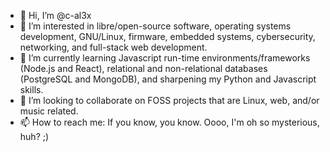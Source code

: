- 👋 Hi, I’m @c-al3x
- 👀 I’m interested in libre/open-source software, operating systems development, GNU/Linux, firmware, embedded systems, cybersecurity, networking, and full-stack web development.
- 🌱 I’m currently learning Javascript run-time environments/frameworks (Node.js and React), relational and non-relational databases (PostgreSQL and MongoDB), and sharpening my Python and Javascript skills.  
- 💞️ I’m looking to collaborate on FOSS projects that are Linux, web, and/or music related.
- 📫 How to reach me: If you know, you know. Oooo, I'm oh so mysterious, huh? ;)

<!---
c-al3x/c-al3x is a ✨ special ✨ repository because its `README.md` (this file) appears on your GitHub profile.
You can click the Preview link to take a look at your changes.
--->
